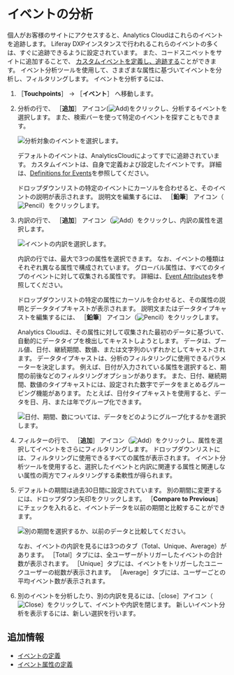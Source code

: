 # イベントの分析

個人がお客様のサイトにアクセスすると、Analytics Cloudはこれらのイベントを追跡します。 Liferay DXPインスタンスで行われるこれらのイベントの多くは、すぐに追跡できるように設定されています。 また、コードスニペットをサイトに追加することで、 [カスタムイベントを定義し、追跡する](./tracking-events.md)ことができます。 イベント分析ツールを使用して、さまざまな属性に基づいてイベントを分析し、フィルタリングします。 イベントを分析するには、

1. ［**Touchpoints**］ &rarr; ［**イベント**］ へ移動します。

1. 分析の行で、 ［**追加**］ アイコン(![Add](../../images/icon-add.png))をクリックし、分析するイベントを選択します。 また、検索バーを使って特定のイベントを探すこともできます。

   ![分析対象のイベントを選択します。](./events-analysis/images/01.png)

   デフォルトのイベントは、AnalyticsCloudによってすでに追跡されています。 カスタムイベントは、自身で定義および設定したイベントです。 詳細は、[Definitions for Events](../../workspace-data/definitions/definitions-for-events.md)を参照してください。

   ドロップダウンリストの特定のイベントにカーソルを合わせると、そのイベントの説明が表示されます。 説明文を編集するには、 ［**鉛筆**］ アイコン（![Pencil](../../images/icon-edit.png)）をクリックします。

1. 内訳の行で、 ［**追加**］ アイコン（![Add](../../images/icon-plus.png)）をクリックし、内訳の属性を選択します。

    ![イベントの内訳を選択します。](./events-analysis/images/02.png)

    内訳の行では、最大で3つの属性を選択できます。 なお、イベントの種類はそれぞれ異なる属性で構成されています。 グローバル属性は、すべてのタイプのイベントに対して収集される属性です。 詳細は、[Event Attributes](../../workspace-data/definitions/definitions-for-event-attributes.md)を参照してください。

    ドロップダウンリストの特定の属性にカーソルを合わせると、その属性の説明とデータタイプキャストが表示されます。 説明文またはデータタイプキャストを編集するには、 ［**鉛筆**］ アイコン（![Pencil](../../images/icon-edit.png)）をクリックします。

    Analytics Cloudは、その属性に対して収集された最初のデータに基づいて、自動的にデータタイプを検出してキャストしようとします。 データは、ブール値、日付、継続期間、数値、または文字列のいずれかとしてキャストされます。 データタイプキャストは、分析のフィルタリングに使用できるパラメーターを決定します。 例えば、日付が入力されている属性を選択すると、期間の前後などのフィルタリングオプションがあります。 また、日付、継続期間、数値のタイプキャストには、設定された数字でデータをまとめるグルーピング機能があります。 たとえば、日付タイプキャストを使用すると、データを日、月、または年でグループ化できます。

    ![日付、期間、数については、データをどのようにグループ化するかを選択します。](./events-analysis/images/03.png)

1. フィルターの行で、 ［**追加**］ アイコン（![Add](../../images/icon-plus.png)）をクリックし、属性を選択してイベントをさらにフィルタリングします。 ドロップダウンリストには、フィルタリングに使用できるすべての属性が表示されます。 イベント分析ツールを使用すると、選択したイベントと内訳に関連する属性と関連しない属性の両方でフィルタリングする柔軟性が得られます。

1. デフォルトの期間は過去30日間に設定されています。 別の期間に変更するには、ドロップダウン矢印をクリックします。 ［**Compare to Previous**］ にチェックを入れると、イベントデータを以前の期間と比較することができます。

    ![別の期間を選択するか、以前のデータと比較してください。](./events-analysis/images/04.png)

    なお、イベントの内訳を見るには3つのタブ（Total、Unique、Average）があります。 ［Total］タブには、全ユーザーがトリガーしたイベントの合計数が表示されます。 ［Unique］タブには、イベントをトリガーしたユニークユーザーの総数が表示されます。 ［Average］タブには、ユーザーごとの平均イベント数が表示されます。

1. 別のイベントを分析したり、別の内訳を見るには、［close］アイコン（![Close](../../images/icon-close.png)）をクリックして、イベントや内訳を閉じます。 新しいイベント分析を表示するには、新しい選択を行います。

<a name="追加情報" />

## 追加情報

* [イベントの定義](../../workspace-data/definitions/definitions-for-events.md)
* [イベント属性の定義](../../workspace-data/definitions/definitions-for-event-attributes.md)

